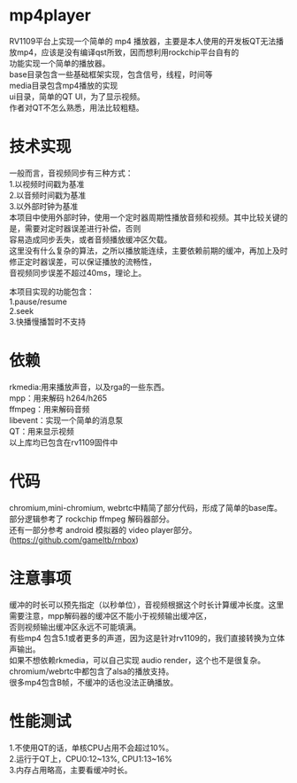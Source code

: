 # mp4player  
RV1109平台上实现一个简单的 mp4 播放器，主要是本人使用的开发板QT无法播放mp4，应该是没有编译qst所致，因而想利用rockchip平台自有的  
功能实现一个简单的播放器。  
base目录包含一些基础框架实现，包含信号，线程，时间等  
media目录包含mp4播放的实现  
ui目录，简单的QT UI，为了显示视频。  
作者对QT不怎么熟悉，用法比较粗糙。  

# 技术实现  
一般而言，音视频同步有三种方式：  
1.以视频时间戳为基准  
2.以音频时间戳为基准  
3.以外部时钟为基准  
本项目中使用外部时钟，使用一个定时器周期性播放音频和视频。其中比较关键的是，需要对定时器误差进行补偿，否则  
容易造成同步丢失，或者音频播放缓冲区欠载。  
这里没有什么复杂的算法，之所以播放能连续，主要依赖前期的缓冲，再加上及时修正定时器误差，可以保证播放的流畅性，  
音视频同步误差不超过40ms，理论上。  

本项目实现的功能包含：  
1.pause/resume  
2.seek  
3.快播慢播暂时不支持

# 依赖
rkmedia:用来播放声音，以及rga的一些东西。  
mpp：用来解码 h264/h265  
ffmpeg：用来解码音频  
libevent：实现一个简单的消息泵  
QT：用来显示视频  
以上库均已包含在rv1109固件中  

# 代码  
chromium,mini-chromium, webrtc中精简了部分代码，形成了简单的base库。  
部分逻辑参考了 rockchip ffmpeg 解码器部分。  
还有一部分参考 android 模拟器的 video player部分。(https://github.com/gameltb/rnbox)  

# 注意事项  
缓冲的时长可以预先指定（以秒单位），音视频根据这个时长计算缓冲长度。这里需要注意，mpp解码器的缓冲区不能小于视频输出缓冲区，  
否则视频输出缓冲区永远不可能填满。  
有些mp4 包含5.1或者更多的声道，因为这是针对rv1109的，我们直接转换为立体声输出。  
如果不想依赖rkmedia，可以自己实现 audio render，这个也不是很复杂。 chromium/webrtc中都包含了alsa的播放支持。  
很多mp4包含B帧，不缓冲的话也没法正确播放。  

# 性能测试  
1.不使用QT的话，单核CPU占用不会超过10%。  
2.运行于QT上，CPU0:12~13%, CPU1:13~16%  
3.内存占用略高，主要看缓冲时长。  
